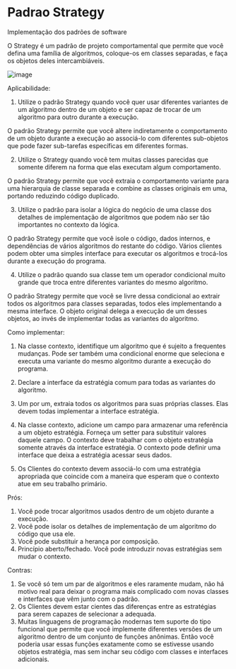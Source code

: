 # Padrao Strategy
Implementação dos padrões de software

O Strategy é um padrão de projeto comportamental que permite que você defina uma família de algoritmos, coloque-os em classes separadas, e faça os objetos deles intercambiáveis.

![image](https://user-images.githubusercontent.com/88672689/205536687-9e4daefc-8acb-46b7-9f3b-344f5f6cd628.png)

Aplicabilidade:
 1. Utilize o padrão Strategy quando você quer usar diferentes variantes de um algoritmo dentro de um objeto e ser capaz de trocar de um algoritmo para outro durante a execução.

   O padrão Strategy permite que você altere indiretamente o comportamento de um objeto durante a execução ao associá-lo com diferentes sub-objetos que pode fazer sub-tarefas específicas em diferentes formas.

 2. Utilize o Strategy quando você tem muitas classes parecidas que somente diferem na forma que elas executam algum comportamento.

   O padrão Strategy permite que você extraia o comportamento variante para uma hierarquia de classe separada e combine as classes originais em uma, portando reduzindo código duplicado.

 3. Utilize o padrão para isolar a lógica do negócio de uma classe dos detalhes de implementação de algoritmos que podem não ser tão importantes no contexto da lógica.

   O padrão Strategy permite que você isole o código, dados internos, e dependências de vários algoritmos do restante do código. Vários clientes podem obter uma simples interface para executar os algoritmos e trocá-los durante a execução do programa.

 4. Utilize o padrão quando sua classe tem um operador condicional muito grande que troca entre diferentes variantes do mesmo algoritmo.

   O padrão Strategy permite que você se livre dessa condicional ao extrair todos os algoritmos para classes separadas, todos eles implementando a mesma interface. O objeto original delega a execução de um desses objetos, ao invés de implementar todas as variantes do algoritmo.
   
Como implementar:
  1. Na classe contexto, identifique um algoritmo que é sujeito a frequentes mudanças. Pode ser também uma condicional enorme que seleciona e executa uma variante do mesmo algoritmo durante a execução do programa.

  2. Declare a interface da estratégia comum para todas as variantes do algoritmo.

  3. Um por um, extraia todos os algoritmos para suas próprias classes. Elas devem todas implementar a interface estratégia.

  4. Na classe contexto, adicione um campo para armazenar uma referência a um objeto estratégia. Forneça um setter para substituir valores daquele campo. O contexto deve trabalhar com o objeto estratégia somente através da interface estratégia. O contexto pode definir uma interface que deixa a estratégia acessar seus dados.

  5. Os Clientes do contexto devem associá-lo com uma estratégia apropriada que coincide com a maneira que esperam que o contexto atue em seu trabalho primário.

Prós:
 1. Você pode trocar algoritmos usados dentro de um objeto durante a execução.
 2. Você pode isolar os detalhes de implementação de um algoritmo do código que usa ele.
 3. Você pode substituir a herança por composição.
 4. Princípio aberto/fechado. Você pode introduzir novas estratégias sem mudar o contexto.
 
Contras:
 1. Se você só tem um par de algoritmos e eles raramente mudam, não há motivo real para deixar o programa mais complicado com novas classes e interfaces que vêm junto com o padrão.
 2. Os Clientes devem estar cientes das diferenças entre as estratégias para serem capazes de selecionar a adequada.
 3. Muitas linguagens de programação modernas tem suporte do tipo funcional que permite que você implemente diferentes versões de um algoritmo dentro de um conjunto de funções anônimas. Então você poderia usar essas funções exatamente como se estivesse usando objetos estratégia, mas sem inchar seu código com classes e interfaces adicionais.
